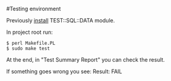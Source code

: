 
#Testing environment

Previously [install](https://github.com/frankiejol/Test-SQL-Data/blob/master/INSTALL.md) TEST::SQL::DATA module.

In project root run:

    $ perl Makefile.PL
    $ sudo make test 
    
At the end, in "Test Summary Report" you can check the result.

If something goes wrong you see: 
    Result: FAIL    

